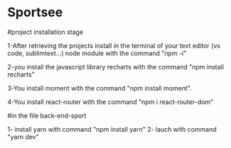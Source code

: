 # Sportsee
#project installation stage

1-After retrieving the projects install in the terminal of your text editor (vs code, sublimtext...) node module with the command "npm -i"

2-you install the javascript library recharts with the command "npm install recharts"

3-You install moment with the command "npm install moment". 

4-You install react-router with the command "npm i react-router-dom"

#in the file back-end-sport

1- install yarn with command "npm install yarn"
2- lauch with command "yarn dev"
